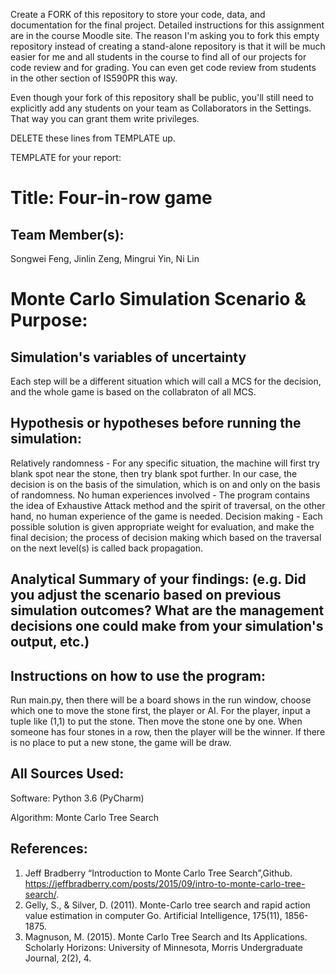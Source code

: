 Create a FORK of this repository to store your code, data, and documentation for the final project. Detailed instructions for this assignment are in the course Moodle site.  The reason I'm asking you to fork this empty repository instead of creating a stand-alone repository is that it will be much easier for me and all students in the course to find all of our projects for code review and for grading. You can even get code review from students in the other section of IS590PR this way.

Even though your fork of this repository shall be public, you'll still need to explicitly add any students on your team as Collaborators in the Settings. That way you can grant them write privileges.

DELETE these lines from TEMPLATE up.

TEMPLATE for your report:

# Title: Four-in-row game

## Team Member(s): 
Songwei Feng, Jinlin Zeng, Mingrui Yin, Ni Lin

# Monte Carlo Simulation Scenario & Purpose:


## Simulation's variables of uncertainty
Each step will be a different situation which will call a MCS for the decision, and the whole game is based on the collabraton of all MCS.

## Hypothesis or hypotheses before running the simulation:
Relatively randomness - For any specific situation, the machine will first try blank spot near the stone, then try blank spot further. In our case, the decision is on the basis of the simulation, which is on and only on the basis of randomness.
No human experiences involved - The program contains the idea of Exhaustive Attack method and the spirit of traversal, on the other hand, no human experience of the game is needed.
Decision making - Each possible solution is given appropriate weight for evaluation, and make the final decision; the process of decision making which based on the traversal on the next level(s) is called back propagation.

## Analytical Summary of your findings: (e.g. Did you adjust the scenario based on previous simulation outcomes?  What are the management decisions one could make from your simulation's output, etc.)

## Instructions on how to use the program:
Run main.py, then there will be a board shows in the run window, choose which one to move the stone first, the player or AI. For the player, input a tuple like (1,1) to put the stone. Then move the stone one by one. When someone has four stones in a row, then the player will be the winner. If there is no place to put a new stone, the game will be draw.

## All Sources Used:
Software: Python 3.6 (PyCharm)

Algorithm: Monte Carlo Tree Search

## References:
1. Jeff Bradberry “Introduction to Monte Carlo Tree Search”,Github. https://jeffbradberry.com/posts/2015/09/intro-to-monte-carlo-tree-search/.
2. Gelly, S., & Silver, D. (2011). Monte-Carlo tree search and rapid action value estimation in computer Go. Artificial Intelligence, 175(11), 1856-1875.
3. Magnuson, M. (2015). Monte Carlo Tree Search and Its Applications. Scholarly Horizons: University of Minnesota, Morris Undergraduate Journal, 2(2), 4.
